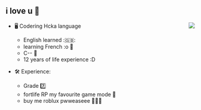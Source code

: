 

i love u 💜
---

<a href="https://discord.com/users/173617721102041090">
  <img src="https://lanyard-profile-readme.vercel.app/api/173617721102041090?hideTimestamp=true&idleMessage=sleep/relax time :D <3" align="right" />
</a>

- 🖥️ Codering Hcka language
  - English learned :🇬🇧:
  - learning French :o 🥖
  - C-- 💫
  - 12 years of life experience :D 

- 🛠 Experience:
  - Grade 7️⃣
  - fortlife RP my favourite game mode 🔫
  - buy me roblux pwweaseee 🥺🥺🥺
